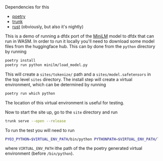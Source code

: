 Dependencies for this
* [poetry](https://python-poetry.org/)
* [trunk](https://trunkrs.dev/)
* [rust](https://rustup.rs/) (obviously, but also it's nightly)

This is a demo of running a dfdx port of the [MiniLM](https://huggingface.co/sentence-transformers/all-MiniLM-L6-v2) model to dfdx that can run in WASM.
In order to run it locally you'll need to download some model files from the huggingface hub. This can by done from the `python` directory by running
```sh
poetry install
poetry run python minilm/load_model.py
```

This will create a `sites/tokenize/` path and a `sites/model.safetensors` in the top level `sites` directory. 
The install step will create a virtual environment, which can be determined by running
```sh
poetry run which python
```
The location of this virtual environment is useful for testing.

Now to start the site up, go to the `site` directory and run 
```sh
trunk serve --open --release
```

To run the test you will need to run 
```sh
PYO3_PYTHON=$VIRTUAL_ENV_PATH/bin/python PYTHONPATH=$VIRTUAL_ENV_PATH/lib/python3.11/site-packages cargo test -F pyo3 embeddings
```
where `VIRTUAL_ENV_PATH` ithe path of the the poetry generated virtual environment (before `/bin/python`).


